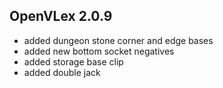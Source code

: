 ## OpenVLex 2.0.9

- added dungeon stone corner and edge bases
- added new bottom socket negatives
- added storage base clip
- added double jack
